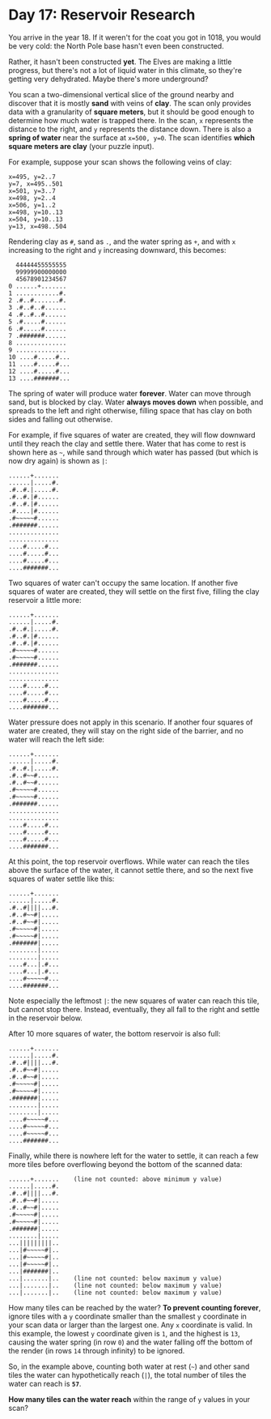 # Day 17: Reservoir Research
You arrive in the year 18. If it weren't for the coat you got in 1018, you would be very cold: the North Pole base 
hasn't even been constructed.

Rather, it hasn't been constructed **yet**. The Elves are making a little progress, but there's not a lot of liquid 
water in this climate, so they're getting very dehydrated. Maybe there's more underground?

You scan a two-dimensional vertical slice of the ground nearby and discover that it is mostly **sand** with veins of 
**clay**. The scan only provides data with a granularity of **square meters**, but it should be good enough to determine 
how much water is trapped there. In the scan, `x` represents the distance to the right, and `y` represents the distance 
down. There is also a **spring of water** near the surface at `x=500, y=0`. The scan identifies **which square meters 
are clay** (your puzzle input).

For example, suppose your scan shows the following veins of clay:
```
x=495, y=2..7
y=7, x=495..501
x=501, y=3..7
x=498, y=2..4
x=506, y=1..2
x=498, y=10..13
x=504, y=10..13
y=13, x=498..504
```
Rendering clay as `#`, sand as `.`, and the water spring as `+`, and with `x` increasing to the right and `y` increasing 
downward, this becomes:
```
  44444455555555
  99999900000000
  45678901234567
0 ......+.......
1 ............#.
2 .#..#.......#.
3 .#..#..#......
4 .#..#..#......
5 .#.....#......
6 .#.....#......
7 .#######......
8 ..............
9 ..............
10 ....#.....#...
11 ....#.....#...
12 ....#.....#...
13 ....#######...
```
The spring of water will produce water **forever**. Water can move through sand, but is blocked by clay. Water **always 
moves down** when possible, and spreads to the left and right otherwise, filling space that has clay on both sides and 
falling out otherwise.

For example, if five squares of water are created, they will flow downward until they reach the clay and settle there. 
Water that has come to rest is shown here as `~`, while sand through which water has passed (but which is now dry again) 
is shown as `|`:
```
......+.......
......|.....#.
.#..#.|.....#.
.#..#.|#......
.#..#.|#......
.#....|#......
.#~~~~~#......
.#######......
..............
..............
....#.....#...
....#.....#...
....#.....#...
....#######...
```
Two squares of water can't occupy the same location. If another five squares of water are created, they will settle on 
the first five, filling the clay reservoir a little more:
```
......+.......
......|.....#.
.#..#.|.....#.
.#..#.|#......
.#..#.|#......
.#~~~~~#......
.#~~~~~#......
.#######......
..............
..............
....#.....#...
....#.....#...
....#.....#...
....#######...
```
Water pressure does not apply in this scenario. If another four squares of water are created, they will stay on the 
right side of the barrier, and no water will reach the left side:
```
......+.......
......|.....#.
.#..#.|.....#.
.#..#~~#......
.#..#~~#......
.#~~~~~#......
.#~~~~~#......
.#######......
..............
..............
....#.....#...
....#.....#...
....#.....#...
....#######...
```
At this point, the top reservoir overflows. While water can reach the tiles above the surface of the water, it cannot 
settle there, and so the next five squares of water settle like this:
```
......+.......
......|.....#.
.#..#||||...#.
.#..#~~#|.....
.#..#~~#|.....
.#~~~~~#|.....
.#~~~~~#|.....
.#######|.....
........|.....
........|.....
....#...|.#...
....#...|.#...
....#~~~~~#...
....#######...
```
Note especially the leftmost `|`: the new squares of water can reach this tile, but cannot stop there. Instead, 
eventually, they all fall to the right and settle in the reservoir below.

After 10 more squares of water, the bottom reservoir is also full:
```
......+.......
......|.....#.
.#..#||||...#.
.#..#~~#|.....
.#..#~~#|.....
.#~~~~~#|.....
.#~~~~~#|.....
.#######|.....
........|.....
........|.....
....#~~~~~#...
....#~~~~~#...
....#~~~~~#...
....#######...
```
Finally, while there is nowhere left for the water to settle, it can reach a few more tiles before overflowing beyond 
the bottom of the scanned data:
```
......+.......    (line not counted: above minimum y value)
......|.....#.
.#..#||||...#.
.#..#~~#|.....
.#..#~~#|.....
.#~~~~~#|.....
.#~~~~~#|.....
.#######|.....
........|.....
...|||||||||..
...|#~~~~~#|..
...|#~~~~~#|..
...|#~~~~~#|..
...|#######|..
...|.......|..    (line not counted: below maximum y value)
...|.......|..    (line not counted: below maximum y value)
...|.......|..    (line not counted: below maximum y value)
```
How many tiles can be reached by the water? **To prevent counting forever**, ignore tiles with a `y` coordinate smaller 
than the smallest `y` coordinate in your scan data or larger than the largest one. Any `x` coordinate is valid. In this 
example, the lowest `y` coordinate given is `1`, and the highest is `13`, causing the water spring (in row `0`) and the 
water falling off the bottom of the render (in rows `14` through infinity) to be ignored.

So, in the example above, counting both water at rest (`~`) and other sand tiles the water can hypothetically reach 
(`|`), the total number of tiles the water can reach is **`57`**.

**How many tiles can the water reach** within the range of `y` values in your scan?
